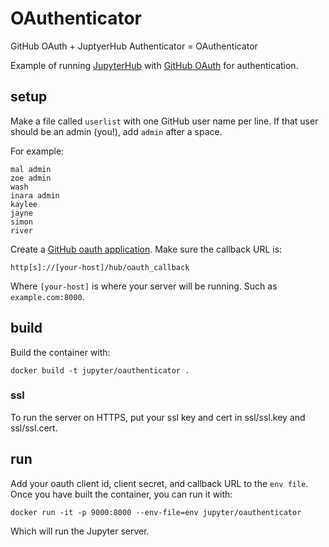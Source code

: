 # OAuthenticator

GitHub OAuth + JuptyerHub Authenticator = OAuthenticator

Example of running [JupyterHub]() with [GitHub OAuth]() for authentication.

## setup

Make a file called `userlist` with one GitHub user name per line.
If that user should be an admin (you!), add `admin` after a space.

For example:

```
mal admin
zoe admin
wash
inara admin
kaylee
jayne
simon
river
```


Create a [GitHub oauth application](https://github.com/settings/applications/new).
Make sure the callback URL is:

    http[s]://[your-host]/hub/oauth_callback

Where `[your-host]` is where your server will be running. Such as `example.com:8000`.

## build

Build the container with:

    docker build -t jupyter/oauthenticator .

### ssl

To run the server on HTTPS, put your ssl key and cert in ssl/ssl.key and ssl/ssl.cert.

## run

Add your oauth client id, client secret, and callback URL to the `env file`.
Once you have built the container, you can run it with:

    docker run -it -p 9000:8000 --env-file=env jupyter/oauthenticator

Which will run the Jupyter server.

